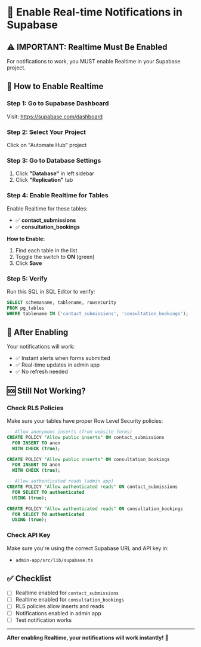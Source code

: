# 🔔 Enable Real-time Notifications in Supabase

## ⚠️ IMPORTANT: Realtime Must Be Enabled

For notifications to work, you MUST enable Realtime in your Supabase project.

## 🚀 How to Enable Realtime

### Step 1: Go to Supabase Dashboard
Visit: https://supabase.com/dashboard

### Step 2: Select Your Project
Click on "Automate Hub" project

### Step 3: Go to Database Settings
1. Click **"Database"** in left sidebar
2. Click **"Replication"** tab

### Step 4: Enable Realtime for Tables
Enable Realtime for these tables:
- ✅ **contact_submissions**
- ✅ **consultation_bookings**

**How to Enable:**
1. Find each table in the list
2. Toggle the switch to **ON** (green)
3. Click **Save**

### Step 5: Verify
Run this SQL in SQL Editor to verify:

```sql
SELECT schemaname, tablename, rowsecurity 
FROM pg_tables 
WHERE tablename IN ('contact_submissions', 'consultation_bookings');
```

## 🔔 After Enabling

Your notifications will work:
- ✅ Instant alerts when forms submitted
- ✅ Real-time updates in admin app
- ✅ No refresh needed

## 🆘 Still Not Working?

### Check RLS Policies
Make sure your tables have proper Row Level Security policies:

```sql
-- Allow anonymous inserts (from website forms)
CREATE POLICY "Allow public inserts" ON contact_submissions
  FOR INSERT TO anon
  WITH CHECK (true);

CREATE POLICY "Allow public inserts" ON consultation_bookings
  FOR INSERT TO anon
  WITH CHECK (true);

-- Allow authenticated reads (admin app)
CREATE POLICY "Allow authenticated reads" ON contact_submissions
  FOR SELECT TO authenticated
  USING (true);

CREATE POLICY "Allow authenticated reads" ON consultation_bookings
  FOR SELECT TO authenticated
  USING (true);
```

### Check API Key
Make sure you're using the correct Supabase URL and API key in:
- `admin-app/src/lib/supabase.ts`

## ✅ Checklist

- [ ] Realtime enabled for `contact_submissions`
- [ ] Realtime enabled for `consultation_bookings`
- [ ] RLS policies allow inserts and reads
- [ ] Notifications enabled in admin app
- [ ] Test notification works

---

**After enabling Realtime, your notifications will work instantly!** 🚀

